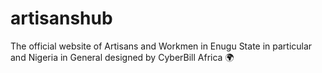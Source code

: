 # artisanshub
The official website of Artisans and Workmen in Enugu State in particular and Nigeria in General designed by CyberBill Africa 🌍 
